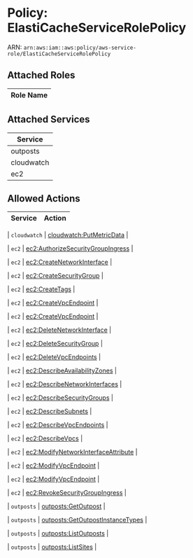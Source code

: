 # Policy: ElastiCacheServiceRolePolicy

ARN: `arn:aws:iam::aws:policy/aws-service-role/ElastiCacheServiceRolePolicy`

## Attached Roles

| Role Name |
|-----------|
## Attached Services

| Service |
|---------|
| outposts |
| cloudwatch |
| ec2 |

## Allowed Actions

| Service | Action |
|:-------:|--------|

| `cloudwatch` | [cloudwatch:PutMetricData](../actions.md#cloudwatch:putmetricdata) |

| `ec2` | [ec2:AuthorizeSecurityGroupIngress](../actions.md#ec2:authorizesecuritygroupingress) |

| `ec2` | [ec2:CreateNetworkInterface](../actions.md#ec2:createnetworkinterface) |

| `ec2` | [ec2:CreateSecurityGroup](../actions.md#ec2:createsecuritygroup) |

| `ec2` | [ec2:CreateTags](../actions.md#ec2:createtags) |

| `ec2` | [ec2:CreateVpcEndpoint](../actions.md#ec2:createvpcendpoint) |

| `ec2` | [ec2:CreateVpcEndpoint](../actions.md#ec2:createvpcendpoint) |

| `ec2` | [ec2:DeleteNetworkInterface](../actions.md#ec2:deletenetworkinterface) |

| `ec2` | [ec2:DeleteSecurityGroup](../actions.md#ec2:deletesecuritygroup) |

| `ec2` | [ec2:DeleteVpcEndpoints](../actions.md#ec2:deletevpcendpoints) |

| `ec2` | [ec2:DescribeAvailabilityZones](../actions.md#ec2:describeavailabilityzones) |

| `ec2` | [ec2:DescribeNetworkInterfaces](../actions.md#ec2:describenetworkinterfaces) |

| `ec2` | [ec2:DescribeSecurityGroups](../actions.md#ec2:describesecuritygroups) |

| `ec2` | [ec2:DescribeSubnets](../actions.md#ec2:describesubnets) |

| `ec2` | [ec2:DescribeVpcEndpoints](../actions.md#ec2:describevpcendpoints) |

| `ec2` | [ec2:DescribeVpcs](../actions.md#ec2:describevpcs) |

| `ec2` | [ec2:ModifyNetworkInterfaceAttribute](../actions.md#ec2:modifynetworkinterfaceattribute) |

| `ec2` | [ec2:ModifyVpcEndpoint](../actions.md#ec2:modifyvpcendpoint) |

| `ec2` | [ec2:ModifyVpcEndpoint](../actions.md#ec2:modifyvpcendpoint) |

| `ec2` | [ec2:RevokeSecurityGroupIngress](../actions.md#ec2:revokesecuritygroupingress) |

| `outposts` | [outposts:GetOutpost](../actions.md#outposts:getoutpost) |

| `outposts` | [outposts:GetOutpostInstanceTypes](../actions.md#outposts:getoutpostinstancetypes) |

| `outposts` | [outposts:ListOutposts](../actions.md#outposts:listoutposts) |

| `outposts` | [outposts:ListSites](../actions.md#outposts:listsites) |
